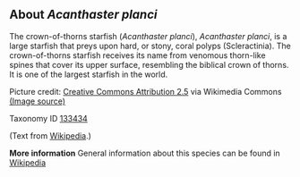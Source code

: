 **About *Acanthaster planci***
-------------------------
The crown-of-thorns starfish (*Acanthaster planci*), *Acanthaster 
planci*, is a large starfish that preys upon hard, or stony, coral 
polyps (Scleractinia). The crown-of-thorns starfish receives its name 
from venomous thorn-like spines that cover its upper surface, 
resembling the biblical crown of thorns. It is one of the largest 
starfish in the world.


Picture credit: [Creative Commons Attribution 2.5](https://creativecommons.org/licenses/by/2.5) via Wikimedia Commons [(Image source)](https://en.wikipedia.org/wiki/File:CrownofThornsStarfish_Fiji_2005-10-12.jpg)

Taxonomy ID [133434](https://www.uniprot.org/taxonomy/133434)

(Text from [Wikipedia](https://en.wikipedia.org/).)

**More information**
General information about this species can be found in [Wikipedia](https://en.wikipedia.org/wiki/Crown-of-thorns_starfish)
